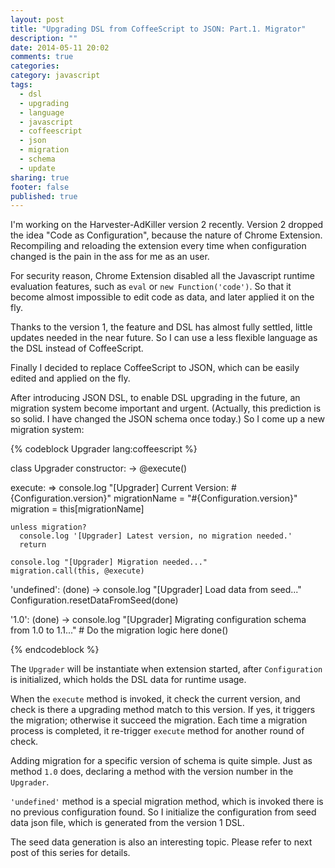 ```yaml
---
layout: post
title: "Upgrading DSL from CoffeeScript to JSON: Part.1. Migrator"
description: ""
date: 2014-05-11 20:02
comments: true
categories: 
category: javascript
tags: 
  - dsl
  - upgrading
  - language
  - javascript
  - coffeescript
  - json
  - migration
  - schema
  - update  
sharing: true
footer: false
published: true
---
```


I'm working on the Harvester-AdKiller version 2 recently. Version 2 dropped the idea "Code as Configuration", because the nature of Chrome Extension. Recompiling and reloading the extension every time when configuration changed is the pain in the ass for me as an user.

For security reason, Chrome Extension disabled all the Javascript runtime evaluation features, such as `eval` or `new Function('code')`. So that it become almost impossible to edit code as data, and later applied it on the fly.

Thanks to the version 1, the feature and DSL has almost fully settled, little updates needed in the near future. So I can use a less flexible language as the DSL instead of CoffeeScript. 

Finally I decided to replace CoffeeScript to JSON, which can be easily edited and applied on the fly. 

After introducing JSON DSL, to enable DSL upgrading in the future, an migration system become important and urgent. (Actually, this prediction is so solid. I have changed the JSON schema once today.) So I come up a new migration system:

{% codeblock Upgrader lang:coffeescript %}

class Upgrader
  constructor: ->
    @execute()

  execute: =>
    console.log "[Upgrader] Current Version: #{Configuration.version}"
    migrationName = "#{Configuration.version}"
    migration = this[migrationName]

    unless migration?
      console.log '[Upgrader] Latest version, no migration needed.'
      return

    console.log "[Upgrader] Migration needed..."
    migration.call(this, @execute)

  'undefined': (done) ->
    console.log "[Upgrader] Load data from seed..."
    Configuration.resetDataFromSeed(done)

  '1.0': (done) ->
    console.log "[Upgrader] Migrating configuration schema from 1.0 to 1.1..."
    # Do the migration logic here
    done() 

{% endcodeblock %}

The `Upgrader` will be instantiate when extension started, after `Configuration` is initialized, which holds the DSL data for runtime usage. 

When the `execute` method is invoked, it check the current version, and check is there a upgrading method match to this version. If yes, it triggers the migration; otherwise it succeed the migration. Each time a migration process is completed, it re-trigger `execute` method for another round of check.

Adding migration for a specific version of schema is quite simple. Just as method `1.0` does, declaring a method with the version number in the `Upgrader`.

`'undefined'` method is a special migration method, which is invoked there is no previous configuration found. So I initialize the configuration from seed data json file, which is generated from the version 1 DSL. 

The seed data generation is also an interesting topic. Please refer to next post of this series for details.

